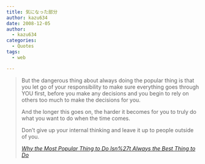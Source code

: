 ```yaml
---
title: 気になった部分
author: kazu634
date: 2008-12-05
author:
  - kazu634
categories:
  - Quotes
tags:
  - web

---
```

<div class="section">
<blockquote title="Why the Most Popular Thing to Do Isn%27t Always the Best Thing to Do" cite="http://briankim.net/blog/2008/11/why-the-most-popular-thing-to-do-isnt-always-the-best-thing-to-do/">
<p>
      But the dangerous thing about always doing the popular thing is that you let go of your responsibility to make sure everything goes through YOU first, before you make any decisions and you begin to rely on others too much to make the decisions for you.
</p>
    
<p>
      And the longer this goes on, the harder it becomes for you to truly do what you want to do when the time comes.
</p>
    
<p>
      Don&#8217;t give up your internal thinking and leave it up to people outside of you.
</p>
    
<p>
<cite><a href="http://briankim.net/blog/2008/11/why-the-most-popular-thing-to-do-isnt-always-the-best-thing-to-do/" onclick="__gaTracker('send', 'event', 'outbound-article', 'http://briankim.net/blog/2008/11/why-the-most-popular-thing-to-do-isnt-always-the-best-thing-to-do/', 'Why the Most Popular Thing to Do Isn%27t Always the Best Thing to Do');" target="_blank">Why the Most Popular Thing to Do Isn%27t Always the Best Thing to Do</a></cite>
</p>
</blockquote>
</div>
